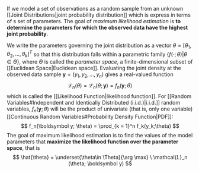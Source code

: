 If we model a set of observations as a random sample from an unknown [[Joint Distributions|joint probability distribution]] which is express in terms of s set of parameters. The goal of *maximum likelihood estimation* is **to determine the parameters for which the observed data have the highest joint probability**.

We write the parameters governing the joint distribution as a vector $\theta = [\theta_1,\theta_2, \ldots ,\theta_k]^T$ so that this distribution falls within a parametric family $\left\{ f(\cdot ; \theta)|\theta\in \Theta \right\}$, where $\Theta$ is called the *parameter space*, a finite-dimensional subset of [[Euclidean Space|Euclidean space]]. Evaluating the joint density at the observed data sample $\boldsymbol y = (y_1,y_2, \ldots ,y_n)$ gives a real-valued function
$$
\mathcal{L}_n(\theta) = \mathcal{L}_n(\theta;\boldsymbol y) = f_n(\boldsymbol y; \theta)
$$
which is called the [[Likelihood Function|likelihood function]]. For [[Random Variables#Independent and Identically Distributed (i.i.d.)|i.i.d.]] random variables, $f_n(\boldsymbol y;\theta)$ will be the product of univariate (that is, only one variable) [[Continuous Random Variables#Probability Density Function|PDF]]:
$$
f_n(\boldsymbol y; \theta) = \prod_{k = 1}^n f_k(y_k;\theta)
$$
The goal of maximum likelihood estimation is to find the values of the model parameters that **maximize the likelihood function over the parameter space**, that is
$$
\hat{\theta} = \underset{\theta\in \Theta}{\arg \max} \ \mathcal{L}_n (\theta; \boldsymbol y)
$$



